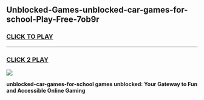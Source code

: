 
## Unblocked-Games-unblocked-car-games-for-school-Play-Free-7ob9r
<h3>
<a href="https://premium76.site?title=unblocked-car-games-for-school&ref=23A">CLICK TO PLAY</a></h3>
<hr>

<h3>
<a href="https://premium76.site?title=unblocked-car-games-for-school&ref=23A">CLICK 2 PLAY</a>
  
</h3>

<a href="https://premium76.site?title=unblocked-car-games-for-school&ref=23A"><img src="https://clearcache.store/games.png"></a>


**unblocked-car-games-for-school games unblocked: Your Gateway to Fun and Accessible Online Gaming**
